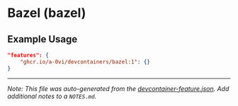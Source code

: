 
# Bazel (bazel)



## Example Usage

```json
"features": {
    "ghcr.io/a-0vi/devcontainers/bazel:1": {}
}
```





---

_Note: This file was auto-generated from the [devcontainer-feature.json](https://github.com/a-0vi/devcontainers/blob/main/src/bazel/devcontainer-feature.json).  Add additional notes to a `NOTES.md`._
